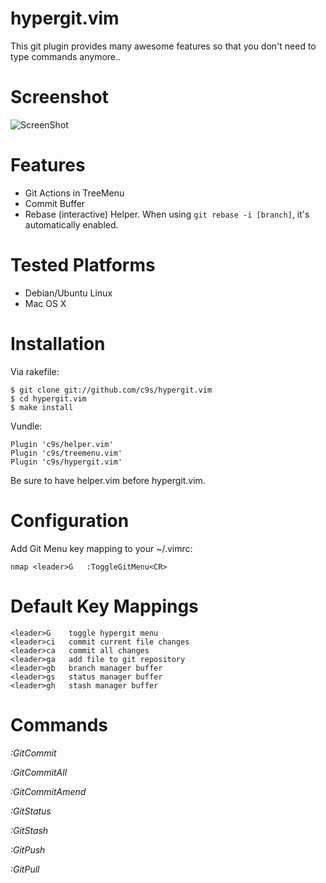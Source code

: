 hypergit.vim
===================

This git plugin provides many awesome features so that you don't need to type commands anymore..

Screenshot
===========

![ScreenShot](https://github.com/c9s/hypergit.vim/raw/master/screenshot.png)

Features
===========

* Git Actions in TreeMenu 
* Commit Buffer
* Rebase (interactive) Helper. When using `git rebase -i [branch]`, it's automatically enabled.

Tested Platforms
================

* Debian/Ubuntu Linux
* Mac OS X

Installation
=============

Via rakefile:

    $ git clone git://github.com/c9s/hypergit.vim
    $ cd hypergit.vim
    $ make install

Vundle:

```vim
Plugin 'c9s/helper.vim'
Plugin 'c9s/treemenu.vim'
Plugin 'c9s/hypergit.vim'
```

Be sure to have helper.vim before hypergit.vim.

Configuration
=================

Add Git Menu key mapping to your ~/.vimrc:

    nmap <leader>G   :ToggleGitMenu<CR>

Default Key Mappings
====================

    <leader>G    toggle hypergit menu
    <leader>ci   commit current file changes
    <leader>ca   commit all changes
    <leader>ga   add file to git repository
    <leader>gb   branch manager buffer
    <leader>gs   status manager buffer
    <leader>gh   stash manager buffer

Commands
========

*:GitCommit*

*:GitCommitAll*

*:GitCommitAmend*

*:GitStatus*

*:GitStash*

*:GitPush*

*:GitPull*
